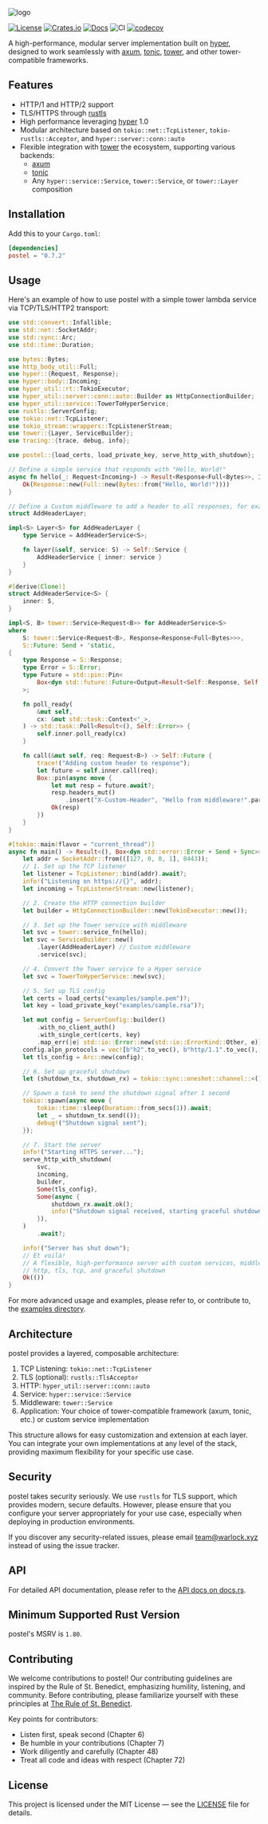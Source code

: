 ![logo](./postel.png)

[![License](https://img.shields.io/crates/l/postel)](https://choosealicense.com/licenses/mit/)
[![Crates.io](https://img.shields.io/crates/v/postel)](https://crates.io/crates/postel)
[![Docs](https://img.shields.io/crates/v/postel?color=blue&label=docs)](https://docs.rs/postel/)
![CI](https://github.com/warlock-labs/postel/actions/workflows/CI.yml/badge.svg)
[![codecov](https://codecov.io/gh/warlock-labs/postel/branch/master/graph/badge.svg?token=kd22mPKFAL)](https://codecov.io/gh/warlock-labs/postel)

A high-performance, modular server implementation built on [hyper], designed to
work seamlessly with [axum], [tonic], [tower], and other tower-compatible
frameworks.

## Features

- HTTP/1 and HTTP/2 support
- TLS/HTTPS through [rustls]
- High performance leveraging [hyper] 1.0
- Modular architecture based on `tokio::net::TcpListener`, `tokio-rustls::Acceptor`, and `hyper::server::conn::auto`
- Flexible integration with [tower] the ecosystem, supporting various backends:
    - [axum]
    - [tonic]
    - Any `hyper::service::Service`, `tower::Service`, or `tower::Layer` composition

## Installation

Add this to your `Cargo.toml`:

```toml
[dependencies]
postel = "0.7.2"
```

## Usage

Here's an example of how to use postel with a simple tower lambda service via TCP/TLS/HTTP2 transport:

```rust
use std::convert::Infallible;
use std::net::SocketAddr;
use std::sync::Arc;
use std::time::Duration;

use bytes::Bytes;
use http_body_util::Full;
use hyper::{Request, Response};
use hyper::body::Incoming;
use hyper_util::rt::TokioExecutor;
use hyper_util::server::conn::auto::Builder as HttpConnectionBuilder;
use hyper_util::service::TowerToHyperService;
use rustls::ServerConfig;
use tokio::net::TcpListener;
use tokio_stream::wrappers::TcpListenerStream;
use tower::{Layer, ServiceBuilder};
use tracing::{trace, debug, info};

use postel::{load_certs, load_private_key, serve_http_with_shutdown};

// Define a simple service that responds with "Hello, World!"
async fn hello(_: Request<Incoming>) -> Result<Response<Full<Bytes>>, Infallible> {
    Ok(Response::new(Full::new(Bytes::from("Hello, World!"))))
}

// Define a Custom middleware to add a header to all responses, for example
struct AddHeaderLayer;

impl<S> Layer<S> for AddHeaderLayer {
    type Service = AddHeaderService<S>;

    fn layer(&self, service: S) -> Self::Service {
        AddHeaderService { inner: service }
    }
}

#[derive(Clone)]
struct AddHeaderService<S> {
    inner: S,
}

impl<S, B> tower::Service<Request<B>> for AddHeaderService<S>
where
    S: tower::Service<Request<B>, Response=Response<Full<Bytes>>>,
    S::Future: Send + 'static,
{
    type Response = S::Response;
    type Error = S::Error;
    type Future = std::pin::Pin<
        Box<dyn std::future::Future<Output=Result<Self::Response, Self::Error>> + Send>,
    >;

    fn poll_ready(
        &mut self,
        cx: &mut std::task::Context<'_>,
    ) -> std::task::Poll<Result<(), Self::Error>> {
        self.inner.poll_ready(cx)
    }

    fn call(&mut self, req: Request<B>) -> Self::Future {
        trace!("Adding custom header to response");
        let future = self.inner.call(req);
        Box::pin(async move {
            let mut resp = future.await?;
            resp.headers_mut()
                .insert("X-Custom-Header", "Hello from middleware!".parse().unwrap());
            Ok(resp)
        })
    }
}

#[tokio::main(flavor = "current_thread")]
async fn main() -> Result<(), Box<dyn std::error::Error + Send + Sync>> {
    let addr = SocketAddr::from(([127, 0, 0, 1], 8443));
    // 1. Set up the TCP listener
    let listener = TcpListener::bind(addr).await?;
    info!("Listening on https://{}", addr);
    let incoming = TcpListenerStream::new(listener);

    // 2. Create the HTTP connection builder
    let builder = HttpConnectionBuilder::new(TokioExecutor::new());

    // 3. Set up the Tower service with middleware
    let svc = tower::service_fn(hello);
    let svc = ServiceBuilder::new()
        .layer(AddHeaderLayer) // Custom middleware
        .service(svc);

    // 4. Convert the Tower service to a Hyper service
    let svc = TowerToHyperService::new(svc);

    // 5. Set up TLS config
    let certs = load_certs("examples/sample.pem")?;
    let key = load_private_key("examples/sample.rsa")?;

    let mut config = ServerConfig::builder()
        .with_no_client_auth()
        .with_single_cert(certs, key)
        .map_err(|e| std::io::Error::new(std::io::ErrorKind::Other, e))?;
    config.alpn_protocols = vec![b"h2".to_vec(), b"http/1.1".to_vec(), b"http/1.0".to_vec()];
    let tls_config = Arc::new(config);

    // 6. Set up graceful shutdown
    let (shutdown_tx, shutdown_rx) = tokio::sync::oneshot::channel::<()>();

    // Spawn a task to send the shutdown signal after 1 second
    tokio::spawn(async move {
        tokio::time::sleep(Duration::from_secs(1)).await;
        let _ = shutdown_tx.send(());
        debug!("Shutdown signal sent");
    });

    // 7. Start the server
    info!("Starting HTTPS server...");
    serve_http_with_shutdown(
        svc,
        incoming,
        builder,
        Some(tls_config),
        Some(async {
            shutdown_rx.await.ok();
            info!("Shutdown signal received, starting graceful shutdown");
        }),
    )
        .await?;

    info!("Server has shut down");
    // Et voilà!
    // A flexible, high-performance server with custom services, middleware, 
    // http, tls, tcp, and graceful shutdown
    Ok(())
}
```

For more advanced usage and examples, please refer to, or contribute to,
the [examples directory](/examples).

## Architecture

postel provides a layered, composable architecture:

1. TCP Listening: `tokio::net::TcpListener`
2. TLS (optional): `rustls::TlsAcceptor`
3. HTTP: `hyper_util::server::conn::auto`
4. Service: `hyper::service::Service`
5. Middleware: `tower::Service`
6. Application: Your choice of tower-compatible framework (axum, tonic, etc.) or custom service implementation

This structure allows for easy customization and extension at each layer. You
can integrate your own implementations at any level of the stack, providing
maximum flexibility for your specific use case.

## Security

postel takes security seriously. We use `rustls` for TLS support, which
provides modern, secure defaults. However, please ensure that you configure
your server appropriately for your use case, especially when deploying in
production environments.

If you discover any security-related issues, please email team@warlock.xyz
instead of using the issue tracker.

## API

For detailed API documentation, please refer to the [API docs on docs.rs](https://docs.rs/hyper-server/).

## Minimum Supported Rust Version

postel's MSRV is `1.80`.

## Contributing

We welcome contributions to postel! Our contributing guidelines are
inspired by the Rule of St. Benedict, emphasizing humility, listening,
and community. Before contributing, please familiarize yourself with these
principles at [The Rule of St. Benedict](http://www.benedictfriend.org/the-rule.html).

Key points for contributors:

- Listen first, speak second (Chapter 6)
- Be humble in your contributions (Chapter 7)
- Work diligently and carefully (Chapter 48)
- Treat all code and ideas with respect (Chapter 72)

## License

This project is licensed under the MIT License — see
the [LICENSE](/LICENSE) file for details.

[axum]: https://crates.io/crates/axum

[hyper]: https://crates.io/crates/hyper

[rustls]: https://crates.io/crates/rustls

[tower]: https://crates.io/crates/tower

[tonic]: https://crates.io/crates/tonic

[tungstenite]: https://crates.io/crates/tungstenite
